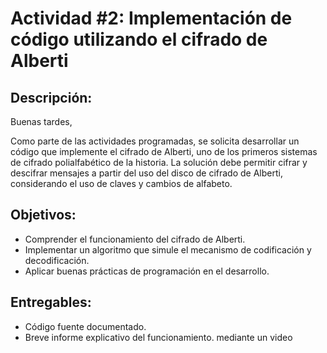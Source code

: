 # Actividad #2: Implementación de código utilizando el cifrado de Alberti

## Descripción:

Buenas tardes,

Como parte de las actividades programadas, se solicita desarrollar un código que implemente el cifrado de Alberti, uno de los primeros sistemas de cifrado polialfabético de la historia. La solución debe permitir cifrar y descifrar mensajes a partir del uso del disco de cifrado de Alberti, considerando el uso de claves y cambios de alfabeto.

## Objetivos:

- Comprender el funcionamiento del cifrado de Alberti.
- Implementar un algoritmo que simule el mecanismo de codificación y decodificación.
- Aplicar buenas prácticas de programación en el desarrollo.

## Entregables:

- Código fuente documentado.
- Breve informe explicativo del funcionamiento. mediante un video